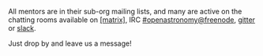 All mentors are in their sub-org mailing lists, and many are active on the chatting
rooms available on [\[matrix\]](https://openastronomy.element.io/#/room/#openastronomy:openastronomy.org),
IRC [#openastronomy@freenode](http://webchat.freenode.net/?channels=#openastronomy),
[gitter](https://gitter.im/OpenAstronomy/Lobby?utm_source=share-link&utm_medium=link&utm_campaign=share-link)
or [slack](https://openastronomy.slack.com).

Just drop by and leave us a message!
